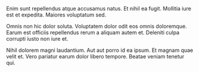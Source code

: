 Enim sunt repellendus atque accusamus natus. Et nihil ea fugit. Mollitia iure est et expedita. Maiores voluptatum sed.
 Omnis non hic dolor soluta. Voluptatem dolor odit eos omnis doloremque. Earum est officiis repellendus rerum a aliquam autem et. Deleniti culpa corrupti iusto non iure et.
 Nihil dolorem magni laudantium. Aut aut porro id ea ipsum. Et magnam quae velit et. Vero pariatur earum dolor libero tempore. Beatae veniam tenetur qui.